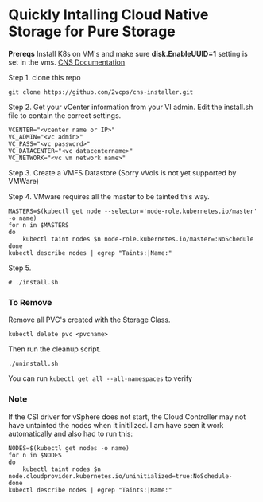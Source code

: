 # Quickly Intalling Cloud Native Storage for Pure Storage

**Prereqs**
Install K8s on VM's and make sure **disk.EnableUUID=1** setting is set in the vms. [CNS Documentation](https://docs.vmware.com/en/VMware-vSphere/6.7/Cloud-Native-Storage/GUID-3501C3F2-7D7C-45E9-B20A-F3F70D1E4679.html)

Step 1.
clone this repo
```
git clone https://github.com/2vcps/cns-installer.git
```

Step 2. 
Get your vCenter information from your VI admin. Edit the install.sh file to contain the correct settings.
```
VCENTER="<vcenter name or IP>"
VC_ADMIN="<vc admin>"
VC_PASS="<vc password>"
VC_DATACENTER="<vc datacentername>"
VC_NETWORK="<vc vm network name>"
```

Step 3. 
Create a VMFS Datastore (Sorry vVols is not yet supported by VMWare)

Step 4.
VMware requires all the master to be tainted this way. 
```
MASTERS=$(kubectl get node --selector='node-role.kubernetes.io/master' -o name)
for n in $MASTERS
do
    kubectl taint nodes $n node-role.kubernetes.io/master=:NoSchedule
done
kubectl describe nodes | egrep "Taints:|Name:"
```

Step 5. 
```
# ./install.sh
```

### To Remove
Remove all PVC's created with the Storage Class. 
```
kubectl delete pvc <pvcname>
```

Then run the cleanup script.
```
./uninstall.sh
```

You can run ```kubectl get all --all-namespaces``` to verify

### Note
If the CSI driver for vSphere does not start, the Cloud Controller may not have untainted the nodes when it initilized. I am have seen it work automatically and also had to run this:
```
NODES=$(kubectl get nodes -o name)
for n in $NODES
do
    kubectl taint nodes $n node.cloudprovider.kubernetes.io/uninitialized=true:NoSchedule-
done
kubectl describe nodes | egrep "Taints:|Name:"
```

